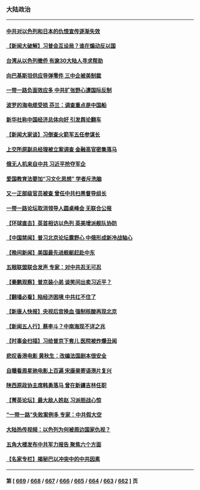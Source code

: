 ### 大陆政治
---
#### [中共对以色列和日本的仇恨宣传逐渐失效](../../pages/ncid277/n14099790.md) 
#### [【新闻大破解】习普会互设局？谁在煽动反以国](../../pages/ncid277/n14099589.md) 
#### [台湾从以色列撤侨 有逾30大陆人寻求帮助](../../pages/ncid277/n14099781.md) 
#### [向巴基斯坦供应导弹零件 三中企被美制裁](../../pages/ncid277/n14099760.md) 
#### [一带一路负面效应多 中共扩张野心遭国际反制](../../pages/ncid277/n14099181.md) 
#### [波罗的海电缆受损 芬兰：调查重点是中国船](../../pages/ncid277/n14099721.md) 
#### [新华社称中国经济总体向好 引发舆论翻车](../../pages/ncid277/n14099726.md) 
#### [【新闻大家谈】习倒查火箭军五任参谋长](../../pages/ncid277/n14099581.md) 
#### [上交所原副总经理被立案调查 金融高官密集落马](../../pages/ncid277/n14099496.md) 
#### [俄无人机来自中共 习近平抢夺军企](../../pages/ncid277/n14099480.md) 
#### [爱国教育法要加“习文化思想” 学者斥洗脑](../../pages/ncid277/n14099401.md) 
#### [又一正部级官员被查 曾任中共扫黑督导组长](../../pages/ncid277/n14099445.md) 
#### [一带一路论坛取消领导人圆桌峰会 无联合公报](../../pages/ncid277/n14099260.md) 
#### [【环球直击】英首相访以色列 英美增派舰队协防](../../pages/ncid277/n14098559.md) 
#### [【中国禁闻】普习北京论坛露野心 中俄形成新冷战轴心](../../pages/ncid277/n14098556.md) 
#### [【晚间新闻】美国最先进舰艇赶赴中东](../../pages/ncid277/n14099405.md) 
#### [五眼联盟联合发声 专家：对中共忍无可忍](../../pages/ncid277/n14099258.md) 
#### [【秦鹏观察】普京装小弟 谈笑间出卖习近平？](../../pages/ncid277/n14099084.md) 
#### [【翻墙必看】陷经济困境 中共扛不住了](../../pages/ncid277/n14099168.md) 
#### [【新唐人快报】央视后宫换血 强制核酸再现北京](../../pages/ncid277/n14099071.md) 
#### [【新闻五人行】蔡李斗？中南海现不详之兆](../../pages/ncid277/n14099004.md) 
#### [【时事金扫描】习给普京下套儿 医院被炸爆丑闻](../../pages/ncid277/n14099026.md) 
#### [悲叹香港电影 黄秋生：改编法国剧本很安全](../../pages/ncid277/n14099005.md) 
#### [自曝看周星驰电影上百遍 宋康昊寄语港片复兴](../../pages/ncid277/n14098962.md) 
#### [陕西原政协主席韩勇落马 曾在新疆吉林任职](../../pages/ncid277/n14099010.md) 
#### [【菁英论坛】最大敌人姓赵 习派胆战心惊](../../pages/ncid277/n14098998.md) 
#### [“一带一路”失败案例多 专家：中共假大空](../../pages/ncid277/n14098695.md) 
#### [大陆热传视频：以色列为何被周边国家仇视？](../../pages/ncid277/n14098952.md) 
#### [五角大楼发布中共军力报告 聚焦六个方面](../../pages/ncid277/n14098878.md) 
#### [【名家专栏】揭秘巴以冲突中的中共因素](../../pages/ncid277/n14097956.md) 

---
#### 第 [ [669](./669.md) / [668](./668.md) / [667](./667.md) / [666](./666.md) / [665](./665.md) / [664](./664.md) / [663](./663.md) / [662](./662.md) ] 页
